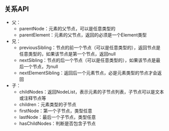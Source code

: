 ## 关系API

* 父：
  * parentNode：元素的父节点，可以是任意类型的
  * parentElement：元素的父节点，返回的必须是一个Element类型
* 兄：
  * previousSibling：节点的前一个节点（可以是任意类型的），返回节点是任意类型的，如果该节点是第一个节点，返回null
  * nextSibling：节点的后一个节点（可以是任意类型的），如果该节点是最后一个节点，为null
  * nextElementSibling：返回后一个元素节点，必是元素类型的节点才会返回
* 子：
  * childNodes：返回NodeList，表示元素的子节点列表，子节点可以是文本或注释节点等
  * children：元素类型的子节点
  * firstNode：第一个子节点，类型任意
  * lastNode：最后一个子节点，类型任意
  * hasChildNodes：判断是否包含子节点



